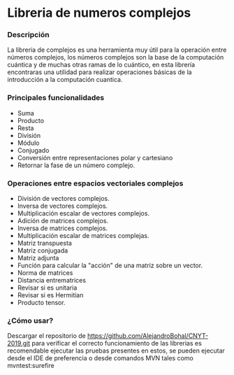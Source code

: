 # Libreria de numeros complejos 

### Descripción 
La libreria de complejos es una herramienta muy útil para la operación entre números complejos, los números complejos son la base de la computación cuántica y de muchas otras ramas de lo cuántico, en esta librería encontraras una utilidad para realizar operaciones básicas de la introducción a la computación cuantica.

### Principales funcionalidades
- Suma
- Producto
- Resta
- División
- Módulo
- Conjugado
- Conversión entre representaciones polar y cartesiano
- Retornar la fase de un número complejo.

### Operaciones entre espacios vectoriales complejos
- División de vectores complejos.
- Inversa de vectores complejos.
- Multiplicación escalar de vectores complejos.
- Adición de matrices complejos.
- Inversa de matrices complejos.
- Multiplicación escalar de matrices complejas.
- Matriz transpuesta
- Matriz conjugada
- Matriz adjunta
- Función para calcular la "acción" de una matriz sobre un vector.
- Norma de matrices
- Distancia entrematrices
- Revisar si es unitaria
- Revisar si es Hermitian
- Producto tensor.


### ¿Cómo usar?

Descargar el repositorio de 
https://github.com/AlejandroBohal/CNYT-2019.git
para verificar el correcto funcionamiento de las librerias es recomendable ejecutar las pruebas presentes en estos, se pueden ejecutar desde el IDE de preferencia o desde comandos MVN tales como
      mvntest:surefire

